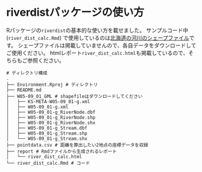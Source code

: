 # riverdistパッケージの使い方

Rパッケージの`riverdist`の基本的な使い方を載せました。
サンプルコード中 (`river_dist_calc.Rmd`) で使用しているのは[北海道の河川のシェープファイル](https://nlftp.mlit.go.jp/ksj/gml/datalist/KsjTmplt-W05.html#prefecture01)です。
シェープファイルは掲載していませんので、各自データをダウンロードしてご使用ください。
htmlレポート`river_dist_calc.html`も掲載しているので、そちらもご参照ください。

```{shell}
# ディレクトリ構成
.
├── Environment.Rproj # ディレクトリ
├── README.md
├── W05-09_01_GML # shapefileはダウンロードしてください
│   ├── KS-META-W05-09_01-g.xml
│   ├── W05-09_01-g.xml
│   ├── W05-09_01-g_RiverNode.dbf
│   ├── W05-09_01-g_RiverNode.shp
│   ├── W05-09_01-g_RiverNode.shx
│   ├── W05-09_01-g_Stream.dbf
│   ├── W05-09_01-g_Stream.shp
│   └── W05-09_01-g_Stream.shx
├── pointdata.csv # 距離を算出したい2地点の座標データを収録
├── report # Rmdファイルから生成されるレポート
│   └── river_dist_calc.html
└── river_dist_calc.Rmd # コード
```
